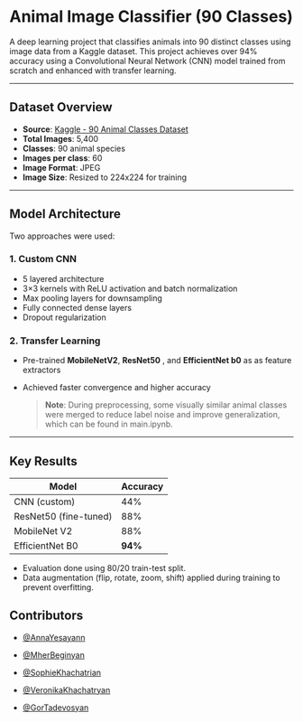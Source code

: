# Animal Image Classifier (90 Classes)

A deep learning project that classifies animals into 90 distinct classes using image data from a Kaggle dataset. This project achieves over 94% accuracy using a Convolutional Neural Network (CNN) model trained from scratch and enhanced with transfer learning.

---

## Dataset Overview

- **Source**: [Kaggle - 90 Animal Classes Dataset](https://www.kaggle.com/datasets/iamsouravbanerjee/animal-image-dataset-90-different-animals)
- **Total Images**: 5,400
- **Classes**: 90 animal species
- **Images per class**: 60
- **Image Format**: JPEG
- **Image Size**: Resized to 224x224 for training

---

## Model Architecture

Two approaches were used:

### 1. Custom CNN
- 5 layered architecture
- 3×3 kernels with ReLU activation and batch normalization  
- Max pooling layers for downsampling 
- Fully connected dense layers
- Dropout regularization

### 2. Transfer Learning
- Pre-trained **MobileNetV2**, **ResNet50** , and **EfficientNet b0** as as feature extractors  

- Achieved faster convergence and higher accuracy

  > **Note**: During preprocessing, some visually similar animal classes were merged to reduce label noise and improve generalization, which can be found in main.ipynb.

---

## Key Results

| Model                 | Accuracy |
| --------------------- | -------- |
| CNN (custom)          | 44%      |
| ResNet50 (fine-tuned) | 88%      |
| MobileNet V2          | 88%      |
| EfficientNet B0       | **94%**  |

- Evaluation done using 80/20 train-test split.
- Data augmentation (flip, rotate, zoom, shift) applied during training to prevent overfitting.

## Contributors

- [@AnnaYesayann](https://github.com/annayesayann)

- [@MherBeginyan](https://github.com/mherbeginyan)

- [@SophieKhachatrian](https://github.com/SophieKhachatrian)

- [@VeronikaKhachatryan](https://github.com/VeronikkaKh)

- [@GorTadevosyan](https://github.com/gortadevosyan)

  

  
